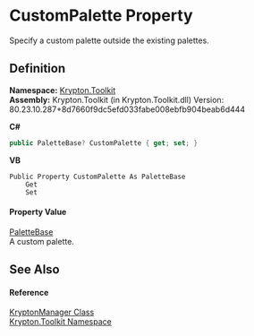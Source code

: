 # CustomPalette Property


Specify a custom palette outside the existing palettes.



## Definition
**Namespace:** <a href="79d2eac2-21f4-54ff-7552-b20c33c30600.md">Krypton.Toolkit</a>  
**Assembly:** Krypton.Toolkit (in Krypton.Toolkit.dll) Version: 80.23.10.287+8d7660f9dc5efd033fabe008ebfb904beab6d444

**C#**
``` C#
public PaletteBase? CustomPalette { get; set; }
```
**VB**
``` VB
Public Property CustomPalette As PaletteBase
	Get
	Set
```



#### Property Value
<a href="6da77fa5-1590-4646-f2ea-70002c922aee.md">PaletteBase</a>  
A custom palette.

## See Also


#### Reference
<a href="fd000c89-b24b-9dde-c880-bccf31b10060.md">KryptonManager Class</a>  
<a href="79d2eac2-21f4-54ff-7552-b20c33c30600.md">Krypton.Toolkit Namespace</a>  
